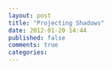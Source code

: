 ```yaml
---
layout: post
title: "Projecting Shadows"
date: 2012-01-20 14:44
published: false
comments: true
categories: 
---
```

